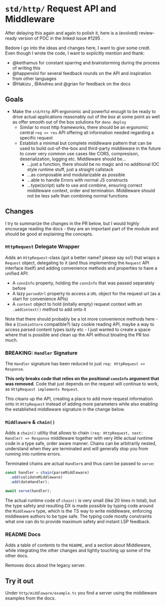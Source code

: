 # `std/http/` Request API and Middleware

After delaying this again and again to polish it, here is a (evolved)
review-ready version of POC in the linked issue #1295 .

Bedore I go into the ideas and changes here, I want to give some credt. Even
though I wrote the code, I want to explicitly mention and thank:

- @keithamus for constant sparring and brainstorming during the process of
  writing this
- @happenslol for several feedback rounds on the API and inspiration from other
  languages
- @Hakizu , @Andreu and @grian for feedback on the docs

## Goals

- Make the `std/http` API ergonomic and powerful enough to be ready to drive
  actual applications reasonably out of the box at some point as well as offer
  smooth out of the box solutions for `deno deploy`
  - Similar to most http frameworks, there should be an ergonomic central
    `req => res` API offering all information needed regarding a specific
    request
  - Establish a minimal but complete middleware pattern that can be used to
    build out-of-the-box and third-party middleware in the future to cover very
    common use cases like CORS, compresison, deserialization, logging etc.
    Middleware should be...
    - ...just a function, there should be no magic and no additional IOC style
      runtime stuff, just a straight callstack
    - ...as composable and modularizable as possible
    - ...able to handle Errors with normal JS constructs
    - ...type(script) safe to use and combine, ensuring correct middleware
      context, order and termination. Middleware should not be less safe than
      combining normal functions

## Changes

I try to summarize the changes in the PR below, but I would highly encourage
reading the docs - they are an important part of the module and should be good
at explaining the concepts.

### `HttpRequest` Delegate Wrapper

Adds an `HttpRequest`-class (got a better name? please say so!) that wraps a
`Request` object, delegating to it (and thus implementing the `Request` API
interface itself) and adding convenience methods and properties to have a
unified API:

- A `connInfo` property, holding the `connInfo` that was passed separately
  before
- A lazy `parsedUrl` property to access a `URL` object for the request url (as a
  start for convenience APIs)
- A `context` object to hold (initally empty) request context with an
  `.addContext()` method to add onto it

Note that there should probably be a lot more convenience methods here - like a
(`CookieStore` compatible?) lazy cookie reading API, maybe a way to access
parsed content types lazily etc - I just wanted to create a space where that is
possible and clean up the API without bloating the PR too much.

### **BREAKING**: `Handler` Signature

The `Handler` signature has been reduced to just `req: HttpRequest => Response`.

**This only breaks code that relies on the positional `connInfo` argument that
was removed**. Code that just depends on the request will continue to work, as
`HttpRequest implements Request`.

This cleans up the API, creating a place to add more request information onto in
`HttpRequest` instead of adding more parameters while also enabling the
established middleware signature in the change below.

### `Middleware` & `chain()`

Adds a `chain()` utiltiy that allows to chain
`(req: HttpRequest, next: Handler) => Response` middleware together with very
little actual runtime code in a type safe, order aware manner. Chains can be
arbitrarily nested, understand when they are terminated and will generally stop
you from running into runtime errors.

Terminated chains are actual `Handler`s and thus cann be passed to `serve`:

```typescript
const handler = chain(parseMiddleware)
  .add(validateMiddleware)
  .add(dataHandler);

await serve(handler);
```

The actual runtime code of `chain()` is very small (like 20 lines in total), but
the type safety and resulting DX is made possible by typing code around the
`Middleware` type, which is the TS way to write middleware, enforcing middleware
authors to be type safe. The typing code mostly constraints what one can do to
provide maximum safety and instant LSP feedback.

### README Docs

Adds a table of contents to the `README`, and a section about Middleware, while
integrating the other changes and lightly touching up some of the other docs.

Removes docs about the legacy server.

## Try it out

Under `http/middleware/example.ts` you find a server using the middleware
examples from the docs.
